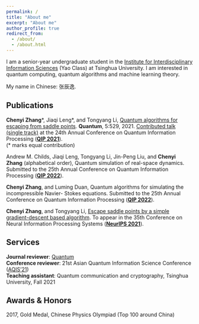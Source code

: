 ```yaml
---
permalink: /
title: "About me"
excerpt: "About me"
author_profile: true
redirect_from: 
  - /about/
  - /about.html
---
```


I am a senior-year undergraduate student in the [Institute for Interdisciplinary Information Sciences](https://iiis.tsinghua.edu.cn/en/) (Yao Class) at Tsinghua University. I am interested in quantum computing, quantum algorithms and machine learning theory.

My name in Chinese: 张辰逸.

## Publications
**Chenyi Zhang**\*, 
Jiaqi Leng\*, and
Tongyang Li, [Quantum algorithms for escaping from saddle points](https://arxiv.org/abs/2007.10253v3). 
**Quantum**, 5:529, 2021. [Contributed talk (single track)](https://www.youtube.com/watch?v=xbHqktWa354&list=PL5DZ45amUsqIaqE9EIemfc9LzeWzXnGY_&index=77) at the 24th Annual Conference on Quantum Information Processing (**[QIP 2021](https://www.mcqst.de/qip2021/)**).
<br />
(* marks equal contribution)

Andrew M. Childs, Jiaqi Leng, Tongyang Li, Jin-Peng Liu, and **Chenyi Zhang** (alphabetical order), Quantum simulation of real-space dynamics. Submitted to the 25th Annual Conference on Quantum Information Processing (**[QIP 2022](https://web.cvent.com/event/8adf8248-432b-499c-91e2-63b83ba3f69e/summary?environment=P2)**).

**Chenyi Zhang**, and Luming Duan, Quantum algorithms for simulating the incompressible Navier- Stokes equations. Submitted to the 25th Annual Conference on Quantum Information Processing (**[QIP 2022](https://web.cvent.com/event/8adf8248-432b-499c-91e2-63b83ba3f69e/summary?environment=P2)**).

**Chenyi Zhang**, and Tongyang Li, [Escape saddle points by a simple gradient-descent based algorithm](https://openreview.net/pdf?id=lEf52hTHq0Q). To appear in the 35th Conference on Neural Information Processing Systems (**[NeurIPS 2021](https://neurips.cc)**).

## Services
**Journal reviewer**: [Quantum](https://quantum-journal.org)
<br />
**Conference reviewer**: 21st Asian Quantum Information Science Conference ([AQIS’21](http://aqis-conf.org/2021/))
<br />
**Teaching assistant**: Quantum communication and cryptography, Tsinghua University, Fall 2021

## Awards & Honors
2017, Gold Medal, Chinese Physics Olympiad (Top 100 around China)
<br />
<br />
<br />
<br />
